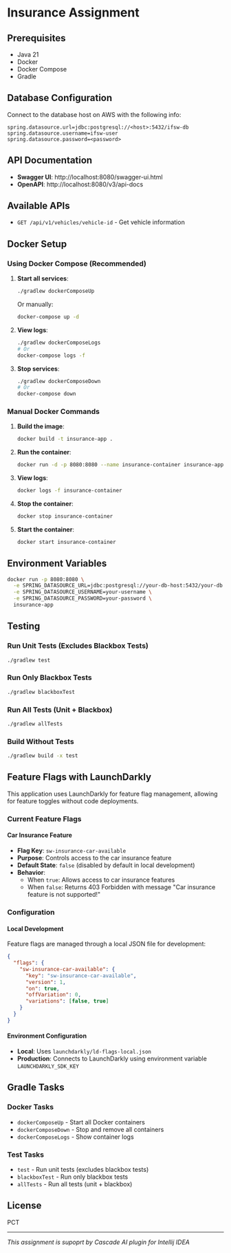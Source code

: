 # Insurance Assignment

## Prerequisites
- Java 21
- Docker
- Docker Compose
- Gradle

## Database Configuration
Connect to the database host on AWS with the following info:
```properties
spring.datasource.url=jdbc:postgresql://<host>:5432/ifsw-db
spring.datasource.username=ifsw-user
spring.datasource.password=<password>
```

## API Documentation
- **Swagger UI**: http://localhost:8080/swagger-ui.html
- **OpenAPI**: http://localhost:8080/v3/api-docs

## Available APIs
- `GET /api/v1/vehicles/vehicle-id` - Get vehicle information

## Docker Setup

### Using Docker Compose (Recommended)

1. **Start all services**:
   ```bash
   ./gradlew dockerComposeUp
   ```
   Or manually:
   ```bash
   docker-compose up -d
   ```

2. **View logs**:
   ```bash
   ./gradlew dockerComposeLogs
   # Or
   docker-compose logs -f
   ```

3. **Stop services**:
   ```bash
   ./gradlew dockerComposeDown
   # Or
   docker-compose down
   ```

### Manual Docker Commands

1. **Build the image**:
   ```bash
   docker build -t insurance-app .
   ```

2. **Run the container**:
   ```bash
   docker run -d -p 8080:8080 --name insurance-container insurance-app
   ```

3. **View logs**:
   ```bash
   docker logs -f insurance-container
   ```

4. **Stop the container**:
   ```bash
   docker stop insurance-container
   ```

5. **Start the container**:
   ```bash
   docker start insurance-container
   ```

## Environment Variables
```bash
docker run -p 8080:8080 \
  -e SPRING_DATASOURCE_URL=jdbc:postgresql://your-db-host:5432/your-db \
  -e SPRING_DATASOURCE_USERNAME=your-username \
  -e SPRING_DATASOURCE_PASSWORD=your-password \
  insurance-app
```

## Testing

### Run Unit Tests (Excludes Blackbox Tests)
```bash
./gradlew test
```

### Run Only Blackbox Tests
```bash
./gradlew blackboxTest
```

### Run All Tests (Unit + Blackbox)
```bash
./gradlew allTests
```

### Build Without Tests
```bash
./gradlew build -x test
```

## Feature Flags with LaunchDarkly

This application uses LaunchDarkly for feature flag management, allowing for feature toggles without code deployments.

### Current Feature Flags

#### Car Insurance Feature
- **Flag Key**: `sw-insurance-car-available`
- **Purpose**: Controls access to the car insurance feature
- **Default State**: `false` (disabled by default in local development)
- **Behavior**:
  - When `true`: Allows access to car insurance features
  - When `false`: Returns 403 Forbidden with message "Car insurance feature is not supported!"

### Configuration

#### Local Development
Feature flags are managed through a local JSON file for development:
```json
{
  "flags": {
    "sw-insurance-car-available": {
      "key": "sw-insurance-car-available",
      "version": 1,
      "on": true,
      "offVariation": 0,
      "variations": [false, true]
    }
  }
}
```

#### Environment Configuration
- **Local**: Uses `launchdarkly/ld-flags-local.json`
- **Production**: Connects to LaunchDarkly using environment variable `LAUNCHDARKLY_SDK_KEY`

## Gradle Tasks

### Docker Tasks
- `dockerComposeUp` - Start all Docker containers
- `dockerComposeDown` - Stop and remove all containers
- `dockerComposeLogs` - Show container logs

### Test Tasks
- `test` - Run unit tests (excludes blackbox tests)
- `blackboxTest` - Run only blackbox tests
- `allTests` - Run all tests (unit + blackbox)

## License

PCT

---

*This assignment is supoprt by Cascade AI plugin for Intellij IDEA*
